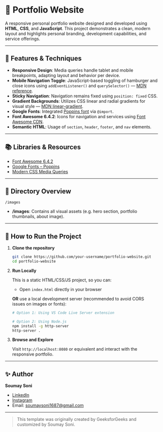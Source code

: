 # 💼 Portfolio Website

A responsive personal portfolio website designed and developed using **HTML**, **CSS**, and **JavaScript**. This project demonstrates a clean, modern layout and highlights personal branding, development capabilities, and service offerings.

---

## 📌 Features & Techniques

* **Responsive Design**: Media queries handle tablet and mobile breakpoints, adapting layout and behavior per device.
* **Mobile Navigation Toggle**: JavaScript-based toggling of hamburger and close icons using `addEventListener()` and `querySelector()` — [MDN reference](https://developer.mozilla.org/en-US/docs/Web/API/EventTarget/addEventListener).
* **Sticky Navigation**: Navigation remains fixed using `position: fixed` CSS.
* **Gradient Backgrounds**: Utilizes CSS linear and radial gradients for visual style — [MDN linear-gradient](https://developer.mozilla.org/en-US/docs/Web/CSS/linear-gradient).
* **Google Fonts**: Integrated [Poppins font](https://fonts.google.com/specimen/Poppins) via `@import`.
* **Font Awesome 6.4.2**: Icons for navigation and services using [Font Awesome CDN](https://cdnjs.com/libraries/font-awesome).
* **Semantic HTML**: Usage of `section`, `header`, `footer`, and `nav` elements.

---

## 📚 Libraries & Resources

* [Font Awesome 6.4.2](https://cdnjs.com/libraries/font-awesome)
* [Google Fonts – Poppins](https://fonts.google.com/specimen/Poppins)
* [Modern CSS Media Queries](https://developer.mozilla.org/en-US/docs/Web/CSS/@media)

---

## 📂 Directory Overview

```text
/images
```

* **/images**: Contains all visual assets (e.g. hero section, portfolio thumbnails, about image).

---

## 🏁 How to Run the Project

1. **Clone the repository**

   ```bash
   git clone https://github.com/your-username/portfolio-website.git
   cd portfolio-website
   ```

2. **Run Locally**

   This is a static HTML/CSS/JS project, so you can:

   * Open `index.html` directly in your browser

   **OR** use a local development server (recommended to avoid CORS issues on images or fonts):

   ```bash
   # Option 1: Using VS Code Live Server extension

   # Option 2: Using Node.js
   npm install -g http-server
   http-server .
   ```

3. **Browse and Explore**

   Visit `http://localhost:8080` or equivalent and interact with the responsive portfolio.

---

## ✨ Author

**Soumay Soni**

* [LinkedIn](https://www.linkedin.com/in/soumay-soni-911489202/)
* [Instagram](https://www.instagram.com/soumaysoni/)
* Email: [soumaysoni1687@gmail.com](mailto:soumaysoni1687@gmail.com)

---

> This template was originally created by GeeksforGeeks and customized by Soumay Soni.
